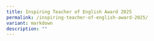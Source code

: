 ```yaml
---
title: Inspiring Teacher of English Award 2025
permalink: /inspiring-teacher-of-english-award-2025/
variant: markdown
description: ""
---
```

